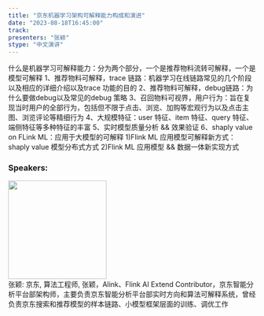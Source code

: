 ```yaml
---
title: "京东机器学习架构可解释能力构成和演进"
date: "2023-08-18T16:45:00"
track: 
presenters: "张颖"
stype: "中文演讲"
---
```

什么是机器学习可解释能力：分为两个部分，一个是推荐物料流转可解释，一个是模型可解释   1、推荐物料可解释，trace 链路：机器学习在线链路常见的几个阶段以及相应的详细介绍以及trace 功能的目的   2、推荐物料可解释，debug链路：为什么要做debug以及常见的debug 策略   3、召回物料可视界，用户行为：旨在复现当时用户的全部行为，包括但不限于点击、浏览、加购等宏观行为以及点击主图、浏览评论等精细行为   4、大规模特征：user 特征、item 特征、query 特征、端侧特征等多种特征的丰富   5、实时模型质量分析 && 效果验证   6、shaply value on FLink ML：应用于大模型的可解释  1)Flink ML 应用模型可解释新方式：shaply value 模型分布式方式     2)Flink ML 应用模型 && 数据一体新实现方式
 ### Speakers: 
 <img src="https://img.bagevent.com/resource/20230601/1837402570.jpg" width="200" /><br>张颖: 京东, 算法工程师, 张颖，Alink、Flink AI Extend Contributor，京东智能分析平台部架构师，主要负责京东智能分析平台部实时方向和算法可解释系统，曾经负责京东搜索和推荐模型的样本链路、小模型框架层面的训练、调优工作
 <br><br>